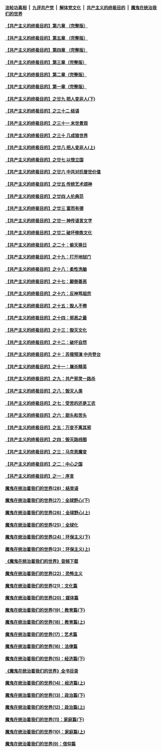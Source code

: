 ####  [法轮功真相](../../../../basic/blob/master/README.md?t=09161100) &nbsp;|&nbsp; [九评共产党](../../../../9ping.md/blob/master/README.md?t=09161100) &nbsp;|&nbsp; [解体党文化](../../../../jtdwh.md/blob/master/README.md?t=09161100)  &nbsp;|&nbsp; [共产主义的终极目的](../../../../gczydzjmd.md/blob/master/README.md?t=09161100) &nbsp;|&nbsp; [魔鬼在统治我们的世界](../../../../mgztzwmdsj.md/blob/master/README.md?t=09161100) 

#### [【共产主义的终极目的】第六章 （完整版）](../pages/nsc422/n11428913.md?t=09161100) 

#### [【共产主义的终极目的】第五章 （完整版）](../pages/nsc422/n11428912.md?t=09161100) 

#### [【共产主义的终极目的】第四章 （完整版）](../pages/nsc422/n11428907.md?t=09161100) 

#### [【共产主义的终极目的】第三章（完整版）](../pages/nsc422/n11428848.md?t=09161100) 

#### [【共产主义的终极目的】第二章（完整版）](../pages/nsc422/n11428831.md?t=09161100) 

#### [【共产主义的终极目的】第一章（完整版）](../pages/nsc422/n11417651.md?t=09161100) 

#### [【共产主义的终极目的】之廿九 把人变非人(下)](../pages/nsc422/n11344140.md?t=09161100) 

#### [【共产主义的终极目的】之三十二 结语](../pages/nsc422/n11360535.md?t=09161100) 

#### [【共产主义的终极目的】之三十一 末世景观](../pages/nsc422/n11351129.md?t=09161100) 

#### [【共产主义的终极目的】之三十 几成狼世界](../pages/nsc422/n11348280.md?t=09161100) 

#### [【共产主义的终极目的】之廿八 把人变非人(上)](../pages/nsc422/n11340492.md?t=09161100) 

#### [【共产主义的终极目的】之廿七 以恨立国](../pages/nsc422/n11336944.md?t=09161100) 

#### [【共产主义的终极目的】之廿六 中共对抗普世价值](../pages/nsc422/n11324785.md?t=09161100) 

#### [【共产主义的终极目的】之廿五 传统艺术颂神](../pages/nsc422/n11296396.md?t=09161100) 

#### [【共产主义的终极目的】之廿四 人伦典范](../pages/nsc422/n11296397.md?t=09161100) 

#### [【共产主义的终极目的】之廿三 富而有德](../pages/nsc422/n11283598.md?t=09161100) 

#### [【共产主义的终极目的】之廿一 神传语言文字](../pages/nsc422/n11263265.md?t=09161100) 

#### [【共产主义的终极目的】之廿二 破坏修炼文化](../pages/nsc422/n11245728.md?t=09161100) 

#### [【共产主义的终极目的】之二十：偷天换日](../pages/nsc422/n11238846.md?t=09161100) 

#### [【共产主义的终极目的】之十九：打开地狱门](../pages/nsc422/n11206376.md?t=09161100) 

#### [【共产主义的终极目的】之十八：柔性洗脑](../pages/nsc422/n11199994.md?t=09161100) 

#### [【共产主义的终极目的】之十七：颠倒善恶](../pages/nsc422/n11179782.md?t=09161100) 

#### [【共产主义的终极目的】之十六：反神骂祖宗](../pages/nsc422/n11166798.md?t=09161100) 

#### [【共产主义的终极目的】之十五：毁人不倦](../pages/nsc422/n11166792.md?t=09161100) 

#### [【共产主义的终极目的】之十四：邪恶之最](../pages/nsc422/n11150249.md?t=09161100) 

#### [【共产主义的终极目的】之十三：毁灭文化](../pages/nsc422/n11135227.md?t=09161100) 

#### [【共产主义的终极目的】之十二：破坏自然](../pages/nsc422/n11135214.md?t=09161100) 

#### [【共产主义的终极目的】之十：苏俄预演 中共登台](../pages/nsc422/n11118424.md?t=09161100) 

#### [【共产主义的终极目的】之十一：屠杀精英](../pages/nsc422/n11118442.md?t=09161100) 

#### [【共产主义的终极目的】之九：共产邪灵一路杀](../pages/nsc422/n11114139.md?t=09161100) 

#### [【共产主义的终极目的】之八：毁灭人类](../pages/nsc422/n11108503.md?t=09161100) 

#### [【共产主义的终极目的】之七：受苦的还是工农](../pages/nsc422/n11101809.md?t=09161100) 

#### [【共产主义的终极目的】之六：甜头和苦头](../pages/nsc422/n11096971.md?t=09161100) 

#### [【共产主义的终极目的】之五：万变不离其邪](../pages/nsc422/n11091285.md?t=09161100) 

#### [【共产主义的终极目的】之四：毁灭路线图](../pages/nsc422/n11086284.md?t=09161100) 

#### [【共产主义的终极目的】之三：马克思魔变](../pages/nsc422/n11061941.md?t=09161100) 

#### [【共产主义的终极目的】之二：中心之国](../pages/nsc422/n11047728.md?t=09161100) 

#### [【共产主义的终极目的】之一：序言](../pages/nsc422/n11086077.md?t=09161100) 

#### [魔鬼在统治着我们的世界(28)：结束语](../pages/nsc422/n10936246.md?t=09161100) 

#### [魔鬼在统治着我们的世界(27)：全球野心(下)](../pages/nsc422/n10928319.md?t=09161100) 

#### [魔鬼在统治着我们的世界(26)：全球野心(上)](../pages/nsc422/n10900318.md?t=09161100) 

#### [魔鬼在统治着我们的世界(25)：全球化](../pages/nsc422/n10788205.md?t=09161100) 

#### [魔鬼在统治着我们的世界(24)：环保主义(下)](../pages/nsc422/n10695307.md?t=09161100) 

#### [魔鬼在统治着我们的世界(23)：环保主义(上)](../pages/nsc422/n10688613.md?t=09161100) 

#### [《魔鬼在统治着我们的世界》音频下载](../pages/nsc422/n10635553.md?t=09161100) 

#### [魔鬼在统治着我们的世界(22)：恐怖主义](../pages/nsc422/n10614727.md?t=09161100) 

#### [魔鬼在统治着我们的世界(21)：文化篇](../pages/nsc422/n10597706.md?t=09161100) 

#### [魔鬼在统治着我们的世界(20)：媒体篇](../pages/nsc422/n10586579.md?t=09161100) 

#### [魔鬼在统治着我们的世界(19)：教育篇(下)](../pages/nsc422/n10564808.md?t=09161100) 

#### [魔鬼在统治着我们的世界(18)：教育篇(上)](../pages/nsc422/n10526970.md?t=09161100) 

#### [魔鬼在统治着我们的世界(17)：艺术篇](../pages/nsc422/n10499093.md?t=09161100) 

#### [魔鬼在统治着我们的世界(16)：法律篇](../pages/nsc422/n10485969.md?t=09161100) 

#### [魔鬼在统治着我们的世界(15)：经济篇(下)](../pages/nsc422/n10469975.md?t=09161100) 

#### [《魔鬼在统治着我们的世界》全书目录](../pages/nsc422/n10464261.md?t=09161100) 

#### [魔鬼在统治着我们的世界(14)：经济篇(上)](../pages/nsc422/n10457370.md?t=09161100) 

#### [魔鬼在统治着我们的世界(13)：政治篇(下)](../pages/nsc422/n10448270.md?t=09161100) 

#### [魔鬼在统治着我们的世界(12)：政治篇(上)](../pages/nsc422/n10444576.md?t=09161100) 

#### [魔鬼在统治着我们的世界(11)：家庭篇(下)](../pages/nsc422/n10440961.md?t=09161100) 

#### [魔鬼在统治着我们的世界(10)：家庭篇(上)](../pages/nsc422/n10435448.md?t=09161100) 

#### [魔鬼在统治着我们的世界(9)：信仰篇](../pages/nsc422/n10432159.md?t=09161100) 

